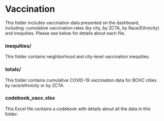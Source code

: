 # Vaccination

This folder includes vaccination data presented on the dashboard, including: cumulative vaccination rates (by city, by ZCTA, by Race/Ethnicity) and inequities. Please see below for details about each file.

### inequities/

This folder contains neighborhood and city-level vaccination inequities.

### totals/

This folder contains cumulative COVID-19 vaccination data for BCHC cities by race/ethnicity or by ZCTA.

### codebook_vacc.xlsx

This Excel file contains a codebook with details about all the data in this folder.
